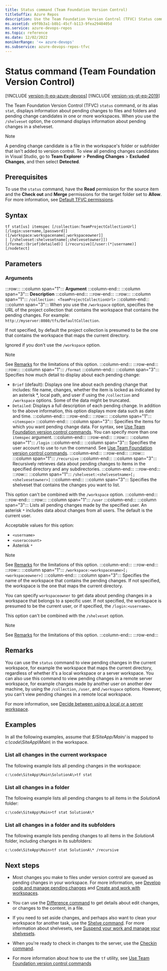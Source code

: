 ```yaml
---
title: Status command (Team Foundation Version Control)
titleSuffix: Azure Repos
description: Use the Team Foundation Version Control (TFVC) Status command to display information about pending changes and pending change candidates.
ms.assetid: e9f0b3a1-b8b1-45cf-b113-9fea2948405d
ms.service: azure-devops-repos
ms.topic: reference
ms.date: 12/02/2022
monikerRange: '<= azure-devops'
ms.subservice: azure-devops-repos-tfvc
---
```



# Status command (Team Foundation Version Control)

[!INCLUDE [version-lt-eq-azure-devops](../../includes/version-lt-eq-azure-devops.md)]
[!INCLUDE [version-vs-gt-eq-2019](../../includes/version-vs-gt-eq-2019.md)]


The Team Foundation Version Control (TFVC) `status` command, or its alias `stat`, displays information about pending changes to files and folders and pending change candidates in one or more workspaces. When you use the `/shelveset` option, the command displays information about pending changes in a shelveset.

> [!NOTE]
> A pending change candidate is a file in the workspace's folder or subfolder that isn't added to version control. To view all pending changes candidates in Visual Studio, go to **Team Explorer** > **Pending Changes** > **Excluded Changes**, and then select **Detected**.


## Prerequisites

To use the `status` command, have the **Read** permission for the source item and the **Check out** and **Merge** permissions for the target folder set to **Allow**. For more information, see  [Default TFVC permissions](../../organizations/security/default-tfvc-permissions.md).

## Syntax

```
tf stat[us] itemspec [/collection:TeamProjectCollectionUrl]
[/login:username,[password]]
([/workspace:workspacename[;workspaceowner]] 
| [/shelveset:shelvesetname[;shelvesetowner]])
[/format:(brief|detailed)] [/recursive][/user:(*|username)]
[/nodetect]
```

## Parameters

### Arguments

:::row:::
   :::column span="1":::
   **Argument**
   :::column-end:::
   :::column span="3":::
   **Description**
   :::column-end:::
:::row-end:::
:::row:::
   :::column span="1":::
   `/collection: <TeamProjectCollectionUrl>`
   :::column-end:::
   :::column span="3":::
   When you use the `/workspace` option, specifies the URL of the project collection that contains the workspace that contains the pending changes. For example: `http://myserver:8080/tfs/DefaultCollection`.

   If not specified, by default the project collection is presumed to be the one that contains the workspace that maps the current directory.

   Ignored if you don't use the `/workspace` option.

   > [!Note]  
   > See [Remarks](#remarks) for the limitations of this option.
  :::column-end:::
:::row-end:::
:::row:::
   :::column span="1":::
   `/format`
   :::column-end:::
   :::column span="3":::
   Specifies how much detail to display about each pending change:
   - `Brief` (default): Displays one line about each pending change that includes: file name, changes, whether the item is locked as indicated by an asterisk \*, local path, and user if using the `/collection` and `/workspace` options. Some of the data might be truncated.
   - `Detailed`: Displays a full description of each pending change. In addition to the above information, this option displays more data such as date and time.
   :::column-end:::
:::row-end:::
:::row:::
   :::column span="1":::
   `<itemspec>`
   :::column-end:::
   :::column span="3":::
   Specifies the items for which you want pending change data. For syntax, see [Use Team Foundation version control commands](use-team-foundation-version-control-commands.md). You can specify more than one `itemspec` argument.
   :::column-end:::
:::row-end:::
:::row:::
   :::column span="1":::
   `/login`
   :::column-end:::
   :::column span="3":::
   Specifies the user account to use to run the command. See [Use Team Foundation version control commands](use-team-foundation-version-control-commands.md).
   :::column-end:::
:::row-end:::
:::row:::
   :::column span="1":::
   `/recursive`
   :::column-end:::
   :::column span="3":::
   Recursively retrieves data about pending changes to items in the specified directory and any subdirectories.
   :::column-end:::
:::row-end:::
:::row:::
   :::column span="1":::
   `/shelveset:<shelvesetname>[;<shelvesetowner>]`
   :::column-end:::
   :::column span="3":::
   Specifies the shelveset that contains the changes you want to list.

   This option can't be combined with the `/workspace` option.
   :::column-end:::
:::row-end:::
:::row:::
   :::column span="1":::
   `/user`
   :::column-end:::
   :::column span="3":::
   Lists all pending changes made by the specified user. An asterisk `*` includes data about changes from all users. The default is the current user.

   Acceptable values for this option:
   - `<username>`
   - `<useraccount>`
   - Asterisk `*`
   
   > [!Note]  
   > See [Remarks](#remarks) for the limitations of this option.
  :::column-end:::
:::row-end:::
:::row:::
   :::column span="1":::
   `/workspace:<workspacename>[;<workspaceowner>]`
   :::column-end:::
   :::column span="3":::
   Specifies the name of the workspace that contains the pending changes. If not specified, the workspace is the one that maps the current directory.

   You can specify `workspaceowner` to get data about pending changes in a workspace that belongs to a specific user. If not specified, the workspace is presumed to be the current user, or if specified, the `/login:<username>`.

   This option can't be combined with the `/shelveset` option.
   
   > [!Note]  
   > See [Remarks](#remarks) for the limitations of this option.
  :::column-end:::
:::row-end:::

## Remarks

You can use the `status` command to view pending changes in the current workspace, for example the workspace that maps the current directory, regardless of whether it's a local workspace or a server workspace. You can also use this command to view pending changes in a remote server workspace, for example changes made by another user on another dev machine, by using the `/collection`, `/user`, and `/workspace` options. However, you can't view pending changes in a remote local workspace.

For more information, see [Decide between using a local or a server workspace](decide-between-using-local-server-workspace.md).

## Examples

In all the following examples, assume that *$/SiteApp/Main/* is mapped to *c:\\code\\SiteApp\\Main\\* in the workspace.

### List all changes in the current workspace

The following example lists all pending changes in the workspace:
```
c:\code\SiteApp\Main\SolutionA\>tf stat
```


### List all changes in a folder

The following example lists all pending changes to all items in the *SolutionA* folder:

```
c:\code\SiteApp\Main>tf stat SolutionA\*
```

### List all changes in a folder and its subfolders

The following example lists pending changes to all items in the *SolutionA* folder, including changes in its subfolders:

```
c:\code\SiteApp\Main>tf stat SolutionA\* /recursive
```

## Next steps

- Most changes you make to files under version control are queued as pending changes in your workspace. For more information, see [Develop code and manage pending changes](develop-code-manage-pending-changes.md) and [Create and work with workspaces](create-work-workspaces.md).

- You can use the [Difference command](difference-command.md) to get details about edit changes, or changes to the content, in a file.

- If you need to set aside changes, and perhaps also want to clean your workspace for another task, use the [Shelve command](shelve-command.md). For more information about shelvesets, see [Suspend your work and manage your shelvesets](suspend-your-work-manage-your-shelvesets.md).

- When you're ready to check in changes to the server, use the [Checkin command](checkin-command.md).

- For more information about how to use the `tf` utility, see [Use Team Foundation version control commands](use-team-foundation-version-control-commands.md)
